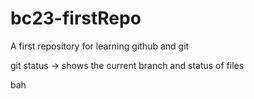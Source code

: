 # bc23-firstRepo
A first repository for learning github and git

git status -> shows the current branch and status of files

bah